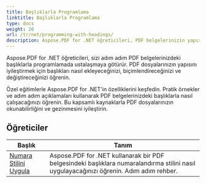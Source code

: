 ```yaml
---
title: Başlıklarla Programlama
linktitle: Başlıklarla Programlama
type: docs
weight: 20
url: /tr/net/programming-with-headings/
description: Aspose.PDF for .NET öğreticileri, PDF belgelerinizin yapısını geliştirmek için başlıkları kullanarak size yol gösterir.
---
```

Aspose.PDF for .NET öğreticileri, sizi adım adım PDF belgelerinizdeki başlıklarla programlamada ustalaşmaya götürür. PDF dosyalarınızın yapısını iyileştirmek için başlıkları nasıl ekleyeceğinizi, biçimlendireceğinizi ve değiştireceğinizi öğrenin.

Özel eğitimlerle Aspose.PDF for .NET'in özelliklerini keşfedin. Pratik örnekler ve adım adım açıklamaları kullanarak PDF belgelerinizdeki başlıklarla nasıl çalışacağınızı öğrenin. Bu kapsamlı kaynaklarla PDF dosyalarınızın okunabilirliğini ve gezinmesini iyileştirin.

## Öğreticiler
| Başlık | Tanım |
| --- | --- | 
| [Numara Stilini Uygula](./apply-number-style/) | Aspose.PDF for .NET kullanarak bir PDF belgesindeki başlıklara numaralandırma stilini nasıl uygulayacağınızı öğrenin. Adım adım rehber. |   